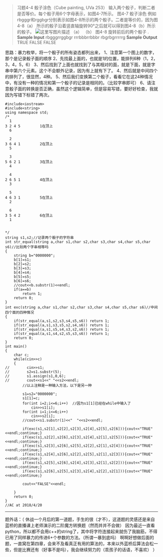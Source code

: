 > 习题4-4 骰子涂色（Cube painting, UVa 253）
输入两个骰子，判断二者是否等价。每个骰子用6个字母表示，如图4-7所示。
图4-7 骰子涂色
例如rbgggr和rggbgr分别表示如图4-8所示的两个骰子。二者是等价的，因为图4-8（a）
所示的骰子沿着竖直轴旋转90°之后就可以得到图4-8（b）所示的骰子。
![这里写图片描述](https://img-blog.csdn.net/20180422182216607?watermark/2/text/aHR0cDovL2Jsb2cuY3Nkbi5uZXQvc3VfY2ljYWRh/font/5a6L5L2T/fontsize/400/fill/I0JBQkFCMA==/dissolve/70/gravity/SouthEast)
（a） （b）
图4-8 旋转前后的两个骰子
.
**Sample Input**
rbgggrrggbgr
rrrbbbrrbbbr
rbgrbgrrrrrg
**Sample Output**
TRUE
FALSE
FALSE

思路：暴力枚举，将一个骰子的所有姿态都列出来，
1、注意第一个图上的数字，那个是记录骰子面的顺序
2、先找最上面的，也就是1的位置，能排列6种（1，2，3，4，5，6）
3、然后找到了上面也就找到了与其相对的面，就是下面，就是字串中第六个元素。这个不会额外记录，因为有上就有下了。
4、然后就是中间四个的排列了，很显然，4种。
5、然后我们变换第二个骰子，看看它在这24种情况中，有没有一种的情况和第一个骰子的记录是相同的。（比较字串即可）
6、请注意骰子面的转换是否正确，虽然这个逻辑简单，但是容易写错，要好好检查，我就因为写错下标错了两次。
```
#include<iostream>
#include<string>
using namespace std;
/*
  1
3 2 4 5         1在顶上
  6

  2
3 6 4 1         2在顶上
  5

  3
5 6 2 1			3在顶上
  4

  4
2 6 5 1			4在顶上
  3

  5
4 6 3 1			5在顶上
  2

  6
3 5 4 2			6在顶上
  1


*/
string s1,s2;//记录两个骰子的字符串
int str_equal(string a,char s1,char s2,char s3,char s4,char s5,char s6)//比较两个字串相等吗
{
    string b="0000000";
    b[1]=s1;
    b[2]=s2;
    b[3]=s3;
    b[4]=s4;
    b[5]=s5;
    b[6]=s6;
    //cout<<b.substr(1)<<endl;
    if(a==b)
        return 1;
    return 0;
}
int exc(string a,char s1,char s2,char s3,char s4,char s5,char s6)//中间四个面的四种情况
{
    if(str_equal(a,s1,s2,s3,s4,s5,s6)) return 1;
    if(str_equal(a,s1,s3,s5,s2,s4,s6)) return 1;
    if(str_equal(a,s1,s5,s4,s3,s2,s6)) return 1;
    if(str_equal(a,s1,s4,s2,s5,s3,s6)) return 1;
    return 0;
}
int main()
{
    char c;
    while(cin>>c)
    {
//        cin>>s1;
//        s2=s1.substr(5);
//        s1.assign(s1,0,6);
//        cout<<s1<<" "<<s2<<endl;
        //以上注释是一种输入方法，以下是另一种

        s1=s2="0000000";
        s1[1]=c;
        for(int i=2;i<=6;i++)  //因为s1[1]已经在while中输入了
            cin>>s1[i];
        for(int i=1;i<=6;i++)
            cin>>s2[i];
        //cout<<s1.substr(1)<<"  "<<s2<<endl;

        if(exc(s1,s2[1],s2[2],s2[3],s2[4],s2[5],s2[6])){cout<<"TRUE"<<endl;continue;}
        if(exc(s1,s2[2],s2[6],s2[3],s2[4],s2[1],s2[5])){cout<<"TRUE"<<endl;continue;}
        if(exc(s1,s2[3],s2[6],s2[5],s2[2],s2[1],s2[4])){cout<<"TRUE"<<endl;continue;}
        if(exc(s1,s2[4],s2[6],s2[2],s2[5],s2[1],s2[3])){cout<<"TRUE"<<endl;continue;}
        if(exc(s1,s2[5],s2[6],s2[4],s2[3],s2[1],s2[2])){cout<<"TRUE"<<endl;continue;}
        if(exc(s1,s2[6],s2[5],s2[3],s2[4],s2[2],s2[1])){cout<<"TRUE"<<endl;continue;}

        cout<<"FALSE"<<endl;

    }
    return 0;
}
//AC at 2018/4/20

```

-----------
题外话：（
休战一个月后的第一道题，手生的很（才不），这道题的灵感还是来自蓝桥的直播课上老师演示的二阶魔方转换题（然而并并不会做）
因为最近一直看python，所以都不会用c++的string了，其中将字符连接起来就伤了我脑筋，不得已用了同样暴力的传进6+个参数的方法。（所谓一暴到底吗）
啊啊好想做后面的题，一直窝在第四章，会来不及看真正有用的算法的，本来以外蓝桥后算法会松一些，但是比赛还有（好事不是吗），我会继续努力的（乖孩子的话语，不喜欢）
）
